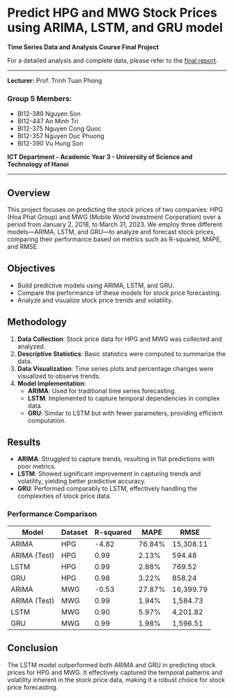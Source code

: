 # Predict HPG and MWG Stock Prices using ARIMA, LSTM, and GRU model
**Time Series Data and Analysis Course Final Project**

For a detailed analysis and complete data, please refer to the [final report](Report.pdf).

---

**Lecturer:** Prof. Trinh Tuan Phong

### Group 5 Members:
- BI12-389 Nguyen Son
- BI12-447 An Minh Tri
- BI12-375 Nguyen Cong Quoc
- BI12-357 Nguyen Duc Phuong
- BI12-390 Vu Hung Son

**ICT Department - Academic Year 3 - University of Science and Technology of Hanoi**

---

## Overview
This project focuses on predicting the stock prices of two companies: HPG (Hoa Phat Group) and MWG (Mobile World Investment Corporation) over a period from January 2, 2018, to March 31, 2023. We employ three different models—ARIMA, LSTM, and GRU—to analyze and forecast stock prices, comparing their performance based on metrics such as R-squared, MAPE, and RMSE.

## Objectives
- Build predictive models using ARIMA, LSTM, and GRU.
- Compare the performance of these models for stock price forecasting.
- Analyze and visualize stock price trends and volatility.

## Methodology
1. **Data Collection**: Stock price data for HPG and MWG was collected and analyzed.
2. **Descriptive Statistics**: Basic statistics were computed to summarize the data.
3. **Data Visualization**: Time series plots and percentage changes were visualized to observe trends.
4. **Model Implementation**:
   - **ARIMA**: Used for traditional time series forecasting.
   - **LSTM**: Implemented to capture temporal dependencies in complex data.
   - **GRU**: Similar to LSTM but with fewer parameters, providing efficient computation.

## Results
- **ARIMA**: Struggled to capture trends, resulting in flat predictions with poor metrics.
- **LSTM**: Showed significant improvement in capturing trends and volatility, yielding better predictive accuracy.
- **GRU**: Performed comparably to LSTM, effectively handling the complexities of stock price data.

### Performance Comparison
| Model      | Dataset | R-squared       | MAPE    | RMSE       |
|------------|---------|-----------------|---------|------------|
| ARIMA      | HPG     | -4.82           | 76.84%  | 15,308.11  |
| ARIMA (Test)| HPG   | 0.99            | 2.13%   | 594.48     |
| LSTM       | HPG     | 0.99            | 2.88%   | 769.52     |
| GRU        | HPG     | 0.98            | 3.22%   | 858.24     |
| ARIMA      | MWG     | -0.53           | 27.87%  | 16,399.79  |
| ARIMA (Test)| MWG   | 0.99            | 1.94%   | 1,584.73   |
| LSTM       | MWG     | 0.90            | 5.97%   | 4,201.82   |
| GRU        | MWG     | 0.99            | 1.98%   | 1,596.51   |

## Conclusion
The LSTM model outperformed both ARIMA and GRU in predicting stock prices for HPG and MWG. It effectively captured the temporal patterns and volatility inherent in the stock price data, making it a robust choice for stock price forecasting.
